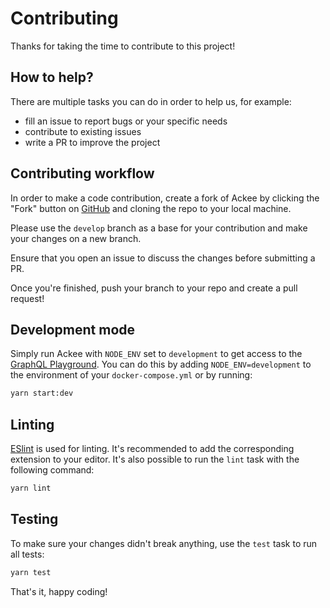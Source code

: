 # Contributing

Thanks for taking the time to contribute to this project!

## How to help?

There are multiple tasks you can do in order to help us, for example:

- fill an issue to report bugs or your specific needs
- contribute to existing issues
- write a PR to improve the project

## Contributing workflow

In order to make a code contribution, create a fork of Ackee by clicking the "Fork" button on [GitHub](https://github.com/electerious/Ackee) and cloning the repo to your local machine.

Please use the `develop` branch as a base for your contribution and make your changes on a new branch.

Ensure that you open an issue to discuss the changes before submitting a PR.

Once you're finished, push your branch to your repo and create a pull request!

## Development mode

Simply run Ackee with `NODE_ENV` set to `development` to get access to the [GraphQL Playground](https://docs.ackee.electerious.com/#/docs/API#playground). You can do this by adding `NODE_ENV=development` to the environment of your `docker-compose.yml` or by running:

```sh
yarn start:dev
```

## Linting

[ESlint](https://eslint.org/) is used for linting. It's recommended to add the corresponding extension to your editor. It's also possible to run the `lint` task with the following command: 

```sh
yarn lint
```

## Testing

To make sure your changes didn't break anything, use the `test` task to run all tests:

```sh
yarn test
```

That's it, happy coding!
